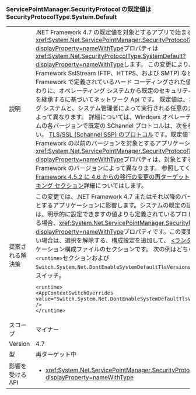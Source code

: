 ### <a name="default-value-of-servicepointmanagersecurityprotocol-is-securityprotocoltypesystemdefault"></a>ServicePointManager.SecurityProtocol の既定値は SecurityProtocolType.System.Default

|   |   |
|---|---|
|説明|.NET Framework 4.7 の既定値を対象とするアプリで始まる、<xref:System.Net.ServicePointManager.SecurityProtocol?displayProperty=nameWithType>プロパティは<xref:System.Net.SecurityProtocolType.SystemDefault?displayProperty=nameWithType>します。 この変更により、.NET Framework SslStream (FTP、HTTPS、および SMTP) など、.NET Framework で定義されているハード コーディングされた値を使用する代わりに、オペレーティング システムから既定のセキュリティ プロトコルを継承するに基づいてネットワーク Api です。 既定値は、オペレーティング システムと、システム管理者によって実行される任意のカスタム構成によって異なります。 詳細については、Windows オペレーティング システムの各バージョンで既定の SChannel プロトコルは、次を参照してください。 [TLS/SSL (Schannel SSP) のプロトコル](https://msdn.microsoft.com/library/windows/desktop/mt808159.aspx)です。既定値である .NET Framework の以前のバージョンを対象とするアプリケーションの<xref:System.Net.ServicePointManager.SecurityProtocol?displayProperty=nameWithType>プロパティは、対象とする .NET Framework のバージョンによって異なります。 参照してください、 [.NET Framework 4.5.2 に 4.6 からの移行の変更の再ターゲットのネットワー キング セクション](~/docs/framework/migration-guide/retargeting/4.5.2-4.6.md#networking)詳細についてはします。|
|提案される解決策|この変更では、.NET Framework 4.7 またはそれ以降のバージョンを対象とするアプリケーションに影響します。システムの既定の証明書利用者は、明示的に設定できますの値よりも定義されているプロトコルを使用する場合、<xref:System.Net.ServicePointManager.SecurityProtocol?displayProperty=nameWithType>プロパティです。この変更が望ましくない場合は、選択を解除する、構成設定を追加して、 [\<ランタイム >](~/docs/framework/configure-apps/file-schema/runtime/runtime-element.md)アプリケーション構成ファイルのセクションです。 次の例はどちらも、<code>&lt;runtime&gt;</code>セクションおよび<code>Switch.System.Net.DontEnableSystemDefaultTlsVersions</code>オプトアウト スイッチ。<pre><code class="language-xml">&lt;runtime&gt;&#13;&#10;&lt;AppContextSwitchOverrides value=&quot;Switch.System.Net.DontEnableSystemDefaultTlsVersions=true&quot; /&gt;&#13;&#10;&lt;/runtime&gt;&#13;&#10;</code></pre>|
|スコープ|マイナー|
|Version|4.7|
|型|再ターゲット中|
|影響を受ける API|<ul><li><xref:System.Net.ServicePointManager.SecurityProtocol?displayProperty=nameWithType></li></ul>|

